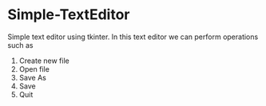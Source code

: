 # Simple-TextEditor
Simple text editor using tkinter. In this text editor we can perform operations such as
1. Create new file
2. Open file
3. Save As
4. Save
5. Quit
